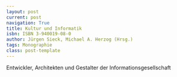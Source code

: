 ```yaml
---
layout: post
current: post
navigation: True
title: Kultur und Informatik
isbn: ISBN 3-940019-08-0
author: Jürgen Sieck, Michael A. Herzog (Hrsg.)
tags: Monographie
class: post-template
---
```


Entwickler, Architekten und Gestalter der Informationsgesellschaft 

